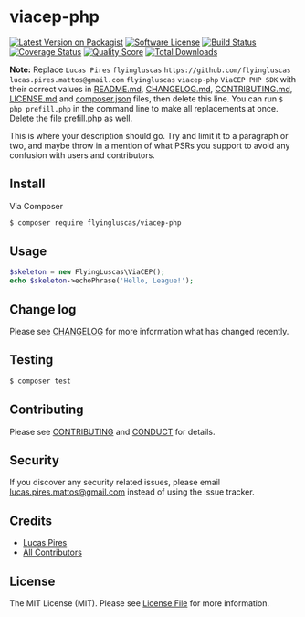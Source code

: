 # viacep-php

[![Latest Version on Packagist][ico-version]][link-packagist]
[![Software License][ico-license]](LICENSE.md)
[![Build Status][ico-travis]][link-travis]
[![Coverage Status][ico-code-climate]][link-code-climate]
[![Quality Score][ico-code-quality]][link-code-quality]
[![Total Downloads][ico-downloads]][link-downloads]

**Note:** Replace ```Lucas Pires``` ```flyingluscas``` ```https://github.com/flyingluscas``` ```lucas.pires.mattos@gmail.com``` ```flyingluscas``` ```viacep-php``` ```ViaCEP PHP SDK``` with their correct values in [README.md](README.md), [CHANGELOG.md](CHANGELOG.md), [CONTRIBUTING.md](CONTRIBUTING.md), [LICENSE.md](LICENSE.md) and [composer.json](composer.json) files, then delete this line. You can run `$ php prefill.php` in the command line to make all replacements at once. Delete the file prefill.php as well.

This is where your description should go. Try and limit it to a paragraph or two, and maybe throw in a mention of what
PSRs you support to avoid any confusion with users and contributors.

## Install

Via Composer

``` bash
$ composer require flyingluscas/viacep-php
```

## Usage

``` php
$skeleton = new FlyingLuscas\ViaCEP();
echo $skeleton->echoPhrase('Hello, League!');
```

## Change log

Please see [CHANGELOG](CHANGELOG.md) for more information what has changed recently.

## Testing

``` bash
$ composer test
```

## Contributing

Please see [CONTRIBUTING](CONTRIBUTING.md) and [CONDUCT](CONDUCT.md) for details.

## Security

If you discover any security related issues, please email lucas.pires.mattos@gmail.com instead of using the issue tracker.

## Credits

- [Lucas Pires][link-author]
- [All Contributors][link-contributors]

## License

The MIT License (MIT). Please see [License File](LICENSE.md) for more information.

[ico-version]: https://img.shields.io/packagist/v/flyingluscas/viacep-php.svg?style=flat-square
[ico-license]: https://img.shields.io/badge/license-MIT-brightgreen.svg?style=flat-square
[ico-travis]: https://img.shields.io/travis/flyingluscas/viacep-php/master.svg?style=flat-square
[ico-code-climate]: https://img.shields.io/codeclimate/coverage/github/flyingluscas/viacep-php.svg?style=flat-square
[ico-code-quality]: https://img.shields.io/codeclimate/github/flyingluscas/viacep-php.svg?style=flat-square
[ico-downloads]: https://img.shields.io/packagist/dt/flyingluscas/viacep-php.svg?style=flat-square

[link-packagist]: https://packagist.org/packages/flyingluscas/viacep-php
[link-travis]: https://travis-ci.org/flyingluscas/viacep-php
[link-code-climate]: https://codeclimate.com/github/flyingluscas/viacep-php/coverage
[link-code-quality]: https://codeclimate.com/github/flyingluscas/viacep-php/code
[link-downloads]: https://packagist.org/packages/flyingluscas/viacep-php
[link-author]: https://github.com/flyingluscas
[link-contributors]: ../../contributors
